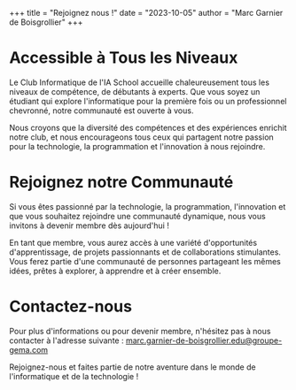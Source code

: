 +++
title = "Rejoignez nous !"
date = "2023-10-05"
author = "Marc Garnier de Boisgrollier"
+++
# Accessible à Tous les Niveaux

Le Club Informatique de l'IA School accueille chaleureusement tous les niveaux de compétence, de débutants à experts. Que vous soyez un étudiant qui explore l'informatique pour la première fois ou un professionnel chevronné, notre communauté est ouverte à vous.

Nous croyons que la diversité des compétences et des expériences enrichit notre club, et nous encourageons tous ceux qui partagent notre passion pour la technologie, la programmation et l'innovation à nous rejoindre.

# Rejoignez notre Communauté

Si vous êtes passionné par la technologie, la programmation, l'innovation et que vous souhaitez rejoindre une communauté dynamique, nous vous invitons à devenir membre dès aujourd'hui !

En tant que membre, vous aurez accès à une variété d'opportunités d'apprentissage, de projets passionnants et de collaborations stimulantes. Vous ferez partie d'une communauté de personnes partageant les mêmes idées, prêtes à explorer, à apprendre et à créer ensemble.

# Contactez-nous

Pour plus d'informations ou pour devenir membre, n'hésitez pas à nous contacter à l'adresse suivante : [marc.garnier-de-boisgrollier.edu@groupe-gema.com](mailto:marc.garnier-de-boisgrollier.edu@groupe-gema.com)

Rejoignez-nous et faites partie de notre aventure dans le monde de l'informatique et de la technologie !
